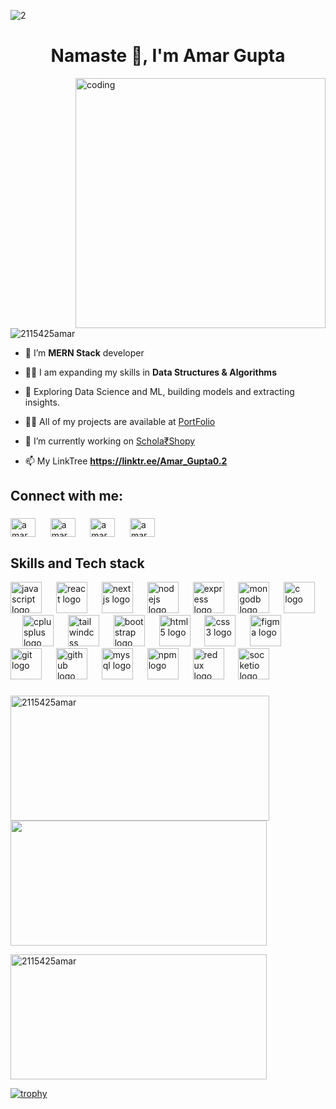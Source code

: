 ![2](https://github.com/user-attachments/assets/bca4b1ce-56ed-4e96-9f6e-c93d06837c44)

<h1 align="center">Namaste 👋, I'm Amar Gupta</h1>
<!-- <h3 align="center">Web Developer</h3> -->
<img align="right" alt="coding" width="400" src="https://media.tenor.com/qJ5evVs-_uUAAAAC/coding.gif">
<!-- ![git1](https://github.com/user-attachments/assets/874efc16-aaae-4376-ad2d-f18a0ba64ff1) -->

<p align="left"> <img src="https://komarev.com/ghpvc/?username=2115425amar&label=Profile%20views&color=0e75b6&style=flat" alt="2115425amar" /> </p>


- 🌱 I’m **MERN Stack** developer

- 👨‍💻 I am expanding my skills in **Data Structures & Algorithms**
  
- 🤖 Exploring Data Science and ML, building models and extracting insights.

- 👨‍💻 All of my projects are available at [PortFolio](https://amar-gupta-portfolio.vercel.app/)

- 🔭 I’m currently working on [Schola₹Shopy](https://major-project-livid-rho.vercel.app/)

- 📫 My LinkTree **https://linktr.ee/Amar_Gupta0.2**

###

## Connect with me:
<h3 align="left"></h3>
<a href="https://www.linkedin.com/in/amar-gupta-381701241/" target="blank"><img align="center" src="https://raw.githubusercontent.com/rahuldkjain/github-profile-readme-generator/master/src/images/icons/Social/linked-in-alt.svg" alt="amar gupta" height="30" width="40" /></a>
&nbsp;&nbsp;&nbsp;&nbsp;
 <a href="https://leetcode.com/u/Amar_Gupta02/" target="blank"><img align="center" src="https://raw.githubusercontent.com/rahuldkjain/github-profile-readme-generator/master/src/images/icons/Social/leet-code.svg" alt="amar_gupta" height="30" width="40" /></a>
 &nbsp;&nbsp;&nbsp;&nbsp;
  <a href="https://auth.geeksforgeeks.org/user/" target="blank"><img align="center" src="https://raw.githubusercontent.com/rahuldkjain/github-profile-readme-generator/master/src/images/icons/Social/geeks-for-geeks.svg" alt="amar_gupta" height="30" width="40" /></a>
   &nbsp;&nbsp;&nbsp;&nbsp;
  <a href="https://instagram.com/amar_gupta.02" target="blank"><img align="center" src="https://raw.githubusercontent.com/rahuldkjain/github-profile-readme-generator/master/src/images/icons/Social/instagram.svg" alt="amar_gupta.02" height="30" width="40" /></a>

 
###

## Skills and Tech stack

<div align="left">
  <img src="https://cdn.jsdelivr.net/gh/devicons/devicon/icons/javascript/javascript-plain.svg" height="50" alt="javascript logo"  />
  <img width="15" />
  <img src="https://cdn.jsdelivr.net/gh/devicons/devicon/icons/react/react-original-wordmark.svg" height="50" alt="react logo"  />
  <img width="15" />
  <img src="https://cdn.jsdelivr.net/gh/devicons/devicon/icons/nextjs/nextjs-original.svg" height="50" alt="nextjs logo"  />
  <img width="15" />
  <img src="https://cdn.jsdelivr.net/gh/devicons/devicon/icons/nodejs/nodejs-plain-wordmark.svg" height="50" alt="nodejs logo"  />
  <img width="15" />
  <img src="https://skillicons.dev/icons?i=express" height="50" alt="express logo"  />
  <img width="15" />
  <img src="https://cdn.jsdelivr.net/gh/devicons/devicon/icons/mongodb/mongodb-plain-wordmark.svg" height="50" alt="mongodb logo"  />
  <img width="15" />
  <img src="https://cdn.jsdelivr.net/gh/devicons/devicon/icons/c/c-original.svg" height="50" alt="c logo"  />
  <img width="15" />
  <img src="https://cdn.jsdelivr.net/gh/devicons/devicon/icons/cplusplus/cplusplus-original.svg" height="50" alt="cplusplus logo"  />
  <img width="15" />
<!--   <img src="https://cdn.jsdelivr.net/gh/devicons/devicon/icons/appwrite/appwrite-original.svg" height="50" alt="appwrite logo"  />
  <img width="15" /> -->
   <img src="https://cdn.simpleicons.org/tailwindcss/06B6D4" height="50" alt="tailwindcss logo"  />
  <img width="15" />
  <img src="https://cdn.jsdelivr.net/gh/devicons/devicon/icons/bootstrap/bootstrap-original.svg" height="50" alt="bootstrap logo"  />
  <img width="15" />
<!--   <img src="https://cdn.jsdelivr.net/gh/devicons/devicon/icons/canva/canva-original.svg" height="50" alt="canva logo"  />
  <img width="15" /> -->
  <img src="https://cdn.jsdelivr.net/gh/devicons/devicon/icons/html5/html5-plain-wordmark.svg" height="50" alt="html5 logo"  />
  <img width="15" />
  <img src="https://cdn.jsdelivr.net/gh/devicons/devicon/icons/css3/css3-original.svg" height="50" alt="css3 logo"  />
  <img width="15" />
<!--   <img src="https://cdn.jsdelivr.net/gh/devicons/devicon/icons/docker/docker-plain-wordmark.svg" height="50" alt="docker logo"  />
  <img width="15" /> -->
<!--   <img src="https://skillicons.dev/icons?i=babel" height="50" alt="babel logo"  />
  <img width="15" /> -->
  <img src="https://cdn.jsdelivr.net/gh/devicons/devicon/icons/figma/figma-original.svg" height="50" alt="figma logo"  />
  <img width="15" />
<!--   <img src="https://cdn.jsdelivr.net/gh/devicons/devicon/icons/firebase/firebase-plain-wordmark.svg" height="50" alt="firebase logo"  />
  <img width="15" /> -->
  <img src="https://cdn.jsdelivr.net/gh/devicons/devicon/icons/git/git-plain.svg" height="50" alt="git logo"  />
  <img width="15" />
  <img src="https://skillicons.dev/icons?i=github" height="50" alt="github logo"  />
  <img width="15" />
<!--   <img src="https://cdn.jsdelivr.net/gh/devicons/devicon/icons/heroku/heroku-original-wordmark.svg" height="50" alt="heroku logo"  />
  <img width="15" /> -->
<!--   <img src="https://cdn.jsdelivr.net/gh/devicons/devicon/icons/kubernetes/kubernetes-plain-wordmark.svg" height="50" alt="kubernetes logo"  />
  <img width="15" /> -->
  <img src="https://cdn.jsdelivr.net/gh/devicons/devicon/icons/mysql/mysql-original-wordmark.svg" height="50" alt="mysql logo"  />
  <img width="15" />

  <img src="https://cdn.jsdelivr.net/gh/devicons/devicon/icons/npm/npm-original-wordmark.svg" height="50" alt="npm logo"  />
  <img width="15" />
<!--   <img src="https://cdn.simpleicons.org/php/777BB4" height="50" alt="php logo"  />
  <img width="15" /> -->
<!--   <img src="https://cdn.jsdelivr.net/gh/devicons/devicon/icons/redis/redis-plain-wordmark.svg" height="50" alt="redis logo"  />
  <img width="15" /> -->
  <img src="https://skillicons.dev/icons?i=redux" height="50" alt="redux logo"  />
  <img width="15" />
<!--   <img src="https://skillicons.dev/icons?i=sass" height="50" alt="sass logo"  />
  <img width="15" /> -->
  <img src="https://img.shields.io/badge/Socket.io-010101?logo=socketdotio&logoColor=white&style=for-the-badge" height="50" alt="socketio logo"  />
</div>

###




<p><img width="414" height="200" align="left" justify="center" src="https://github-readme-streak-stats.herokuapp.com/?user=2115425Amar&theme=react&hide_border=false" alt="2115425amar" /></p>
<p ><img width="410" height="200" align="center" justify="center" src="https://github-readme-stats.vercel.app/api?username=2115425Amar&theme=react&show_icons=true&hide_border=false&count_private=true"  /></p>
<p><img width="410" height="200" src="https://github-readme-stats.vercel.app/api/top-langs/?username=2115425Amar&theme=react&show_icons=true&hide_border=false&layout=compact" alt="2115425amar" /></p>




[![trophy](https://github-profile-trophy.vercel.app/?username=2115425Amar)](https://github.com/2115425Amar/github-profile-trophy)
